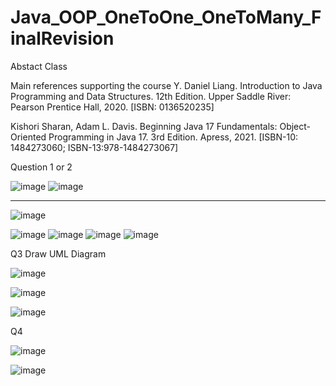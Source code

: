# Java_OOP_OneToOne_OneToMany_FinalRevision

Abstact Class

Main references supporting the course
Y. Daniel Liang. Introduction to Java Programming and Data Structures. 12th Edition. Upper Saddle River: Pearson Prentice 
Hall, 2020. [ISBN: 0136520235]

Kishori Sharan, Adam L. Davis. Beginning Java 17 Fundamentals: Object-Oriented Programming in Java 17. 3rd Edition. 
Apress, 2021. [ISBN-10: 1484273060; ISBN-13:978-1484273067]

Question 1 or 2

![image](https://user-images.githubusercontent.com/58724748/217137929-a5a6a1a2-7e45-4388-981d-3816dc1997f5.png)
![image](https://user-images.githubusercontent.com/58724748/217137999-de74edd0-29e0-45d4-9fc3-583c5a7e1f8a.png)

__________________________________________________________________________________________________________________


![image](https://user-images.githubusercontent.com/58724748/217118832-34e6de4a-2031-469f-b5ab-ffecc4d3c653.png)

![image](https://user-images.githubusercontent.com/58724748/217120443-701b3ea5-23cc-4a26-bb81-60daaa668599.png)
![image](https://user-images.githubusercontent.com/58724748/217120493-3d7b2f47-99bc-49dc-ae3a-72d8d2125e90.png)
![image](https://user-images.githubusercontent.com/58724748/217121177-c6752752-8c85-4c1b-b98d-cdee768e9012.png)
![image](https://user-images.githubusercontent.com/58724748/217120502-945e69d7-0532-4e79-87ec-abe330183d3a.png)


Q3 Draw UML Diagram

![image](https://user-images.githubusercontent.com/58724748/217116376-12454098-a61b-4f59-aacc-b4cb5ac774ed.png)

![image](https://user-images.githubusercontent.com/58724748/217116383-97a6ef8c-ffa7-4224-bc13-26d6d0659719.png)

![image](https://user-images.githubusercontent.com/58724748/217116440-8f7172d7-c136-49e1-83ab-9b2b9841d97b.png)

Q4

![image](https://user-images.githubusercontent.com/58724748/217113440-31fe12f7-be58-481d-ac8b-37f69e88f477.png)

![image](https://user-images.githubusercontent.com/58724748/217113455-6433486b-8da7-4ef0-ac4f-bd128ea754a3.png)
